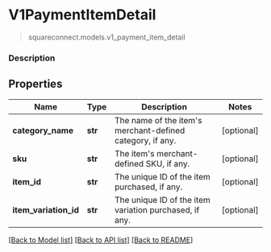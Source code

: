 # V1PaymentItemDetail
> squareconnect.models.v1_payment_item_detail

### Description

## Properties
Name | Type | Description | Notes
------------ | ------------- | ------------- | -------------
**category_name** | **str** | The name of the item&#39;s merchant-defined category, if any. | [optional] 
**sku** | **str** |  The item&#39;s merchant-defined SKU, if any. | [optional] 
**item_id** | **str** | The unique ID of the item purchased, if any. | [optional] 
**item_variation_id** | **str** | The unique ID of the item variation purchased, if any. | [optional] 

[[Back to Model list]](../README.md#documentation-for-models) [[Back to API list]](../README.md#documentation-for-api-endpoints) [[Back to README]](../README.md)


